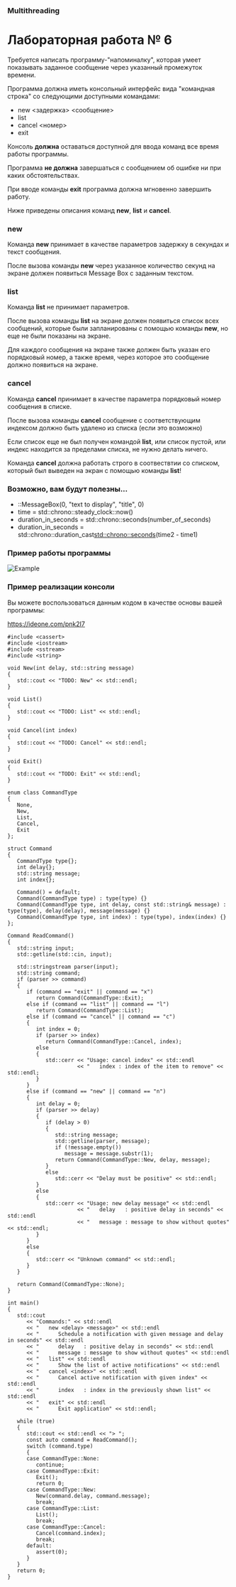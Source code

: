 ### Multithreading
# Лабораторная работа № 6

Требуется написать программу-"напоминалку", которая умеет показывать заданное сообщение через указанный промежуток времени.

Программа должна иметь консольный интерфейс вида "командная строка" со следующими доступными командами:

- new <задержка> <сообщение>
- list
- cancel <номер>
- exit

Консоль **должна** оставаться доступной для ввода команд все время работы программы.

Программа **не должна** завершаться с сообщением об ошибке ни при каких обстоятельствах.

При вводе команды **exit** программа должна мгновенно завершить работу.

Ниже приведены описания команд **new**, **list** и **cancel**.

### new

Команда **new** принимает в качестве параметров задержку в секундах и текст сообщения.

После вызова команды **new** через указанное количество секунд на экране должен появиться Message Box с заданным текстом.

### list

Команда **list** не принимает параметров.

После вызова команды **list** на экране должен появиться список всех сообщений, которые были запланированы с помощью команды **new**, но еще не были показаны на экране.

Для каждого сообщения на экране также должен быть указан его порядковый номер, а также время, через которое это сообщение должно появиться на экране.

### cancel

Команда **cancel** принимает в качестве параметра порядковый номер сообщения в списке.

После вызова команды **cancel** сообщение с соответствующим индексом должно быть удалено из списка (если это возможно)

Если список еще не был получен командой **list**, или список пустой, или индекс находится за пределами списка, не нужно делать ничего.

Команда **cancel** должна работать строго в соотвествтии со списком, который был выведен на экран с помощью команды **list**!

### Возможно, вам будут полезны...

- ::MessageBox(0, "text to display", "title", 0)
- time = std::chrono::steady_clock::now()
- duration_in_seconds = std::chrono::seconds(number_of_seconds)
- duration_in_seconds = std::chrono::duration_cast<std::chrono::seconds>(time2 - time1)

### Пример работы программы

![Example](Example.png)

### Пример реализации консоли

Вы можете воспользоваться данным кодом в качестве основы вашей программы:

https://ideone.com/pnk2I7

```
#include <cassert>
#include <iostream>
#include <sstream>
#include <string>

void New(int delay, std::string message)
{
   std::cout << "TODO: New" << std::endl;
}

void List()
{
   std::cout << "TODO: List" << std::endl;
}

void Cancel(int index)
{
   std::cout << "TODO: Cancel" << std::endl;
}

void Exit()
{
   std::cout << "TODO: Exit" << std::endl;
}

enum class CommandType
{
   None,
   New,
   List,
   Cancel,
   Exit
};

struct Command
{
   CommandType type{};
   int delay{};
   std::string message;
   int index{};

   Command() = default;
   Command(CommandType type) : type(type) {}
   Command(CommandType type, int delay, const std::string& message) : type(type), delay(delay), message(message) {}
   Command(CommandType type, int index) : type(type), index(index) {}
};

Command ReadCommand()
{
   std::string input;
   std::getline(std::cin, input);

   std::stringstream parser(input);
   std::string command;
   if (parser >> command)
   {
      if (command == "exit" || command == "x")
         return Command(CommandType::Exit);
      else if (command == "list" || command == "l")
         return Command(CommandType::List);
      else if (command == "cancel" || command == "c")
      {
         int index = 0;
         if (parser >> index)
            return Command(CommandType::Cancel, index);
         else
         {
            std::cerr << "Usage: cancel index" << std::endl
                      << "   index : index of the item to remove" << std::endl;
         }
      }
      else if (command == "new" || command == "n")
      {
         int delay = 0;
         if (parser >> delay)
         {
            if (delay > 0)
            {
               std::string message;
               std::getline(parser, message);
               if (!message.empty())
                  message = message.substr(1);
               return Command(CommandType::New, delay, message);
            }
            else
               std::cerr << "Delay must be positive" << std::endl;
         }
         else
         {
            std::cerr << "Usage: new delay message" << std::endl
                      << "   delay   : positive delay in seconds" << std::endl
                      << "   message : message to show without quotes" << std::endl;
         }
      }
      else
      {
         std::cerr << "Unknown command" << std::endl;
      }
   }

   return Command(CommandType::None);
}

int main()
{
   std::cout
      << "Commands:" << std::endl
      << "   new <delay> <message>" << std::endl
      << "      Schedule a notification with given message and delay in seconds" << std::endl
      << "      delay   : positive delay in seconds" << std::endl
      << "      message : message to show without quotes" << std::endl
      << "   list" << std::endl
      << "      Show the list of active notifications" << std::endl
      << "   cancel <index>" << std::endl
      << "      Cancel active notification with given index" << std::endl
      << "      index   : index in the previously shown list" << std::endl
      << "   exit" << std::endl
      << "      Exit application" << std::endl;

   while (true)
   {
      std::cout << std::endl << "> ";
      const auto command = ReadCommand();
      switch (command.type)
      {
      case CommandType::None:
         continue;
      case CommandType::Exit:
         Exit();
         return 0;
      case CommandType::New:
         New(command.delay, command.message);
         break;
      case CommandType::List:
         List();
         break;
      case CommandType::Cancel:
         Cancel(command.index);
         break;
      default:
         assert(0);
      }
   }
   return 0;
}
```

